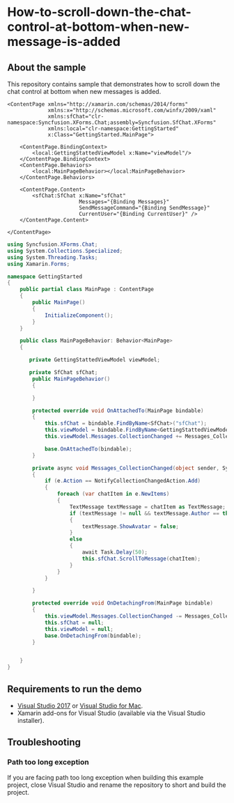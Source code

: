 # How-to-scroll-down-the-chat-control-at-bottom-when-new-message-is-added

## About the sample

This repository contains sample that demonstrates how to scroll down the chat control at bottom when new messages is added. 

```XAML
<ContentPage xmlns="http://xamarin.com/schemas/2014/forms"
             xmlns:x="http://schemas.microsoft.com/winfx/2009/xaml"
             xmlns:sfChat="clr-namespace:Syncfusion.XForms.Chat;assembly=Syncfusion.SfChat.XForms"
             xmlns:local="clr-namespace:GettingStarted"
             x:Class="GettingStarted.MainPage">

    <ContentPage.BindingContext>
        <local:GettingStattedViewModel x:Name="viewModel"/>
    </ContentPage.BindingContext>
    <ContentPage.Behaviors>
        <local:MainPageBehavior></local:MainPageBehavior>
    </ContentPage.Behaviors>
    
    <ContentPage.Content>
        <sfChat:SfChat x:Name="sfChat"
                       Messages="{Binding Messages}"
                       SendMessageCommand="{Binding SendMessage}"
                       CurrentUser="{Binding CurrentUser}" />
    </ContentPage.Content>

</ContentPage>
```

```C#
using Syncfusion.XForms.Chat;
using System.Collections.Specialized;
using System.Threading.Tasks;
using Xamarin.Forms;

namespace GettingStarted
{
    public partial class MainPage : ContentPage
    {
        public MainPage()
        {
            InitializeComponent();
        }
    }

    public class MainPageBehavior: Behavior<MainPage>
    {

       private GettingStattedViewModel viewModel;

       private SfChat sfChat;
        public MainPageBehavior()
        {

        }

        protected override void OnAttachedTo(MainPage bindable)
        {
            this.sfChat = bindable.FindByName<SfChat>("sfChat");
            this.viewModel = bindable.FindByName<GettingStattedViewModel>("viewModel");
            this.viewModel.Messages.CollectionChanged += Messages_CollectionChanged;

            base.OnAttachedTo(bindable);
        }

        private async void Messages_CollectionChanged(object sender, System.Collections.Specialized.NotifyCollectionChangedEventArgs e)
        {
            if (e.Action == NotifyCollectionChangedAction.Add)
            {
                foreach (var chatItem in e.NewItems)
                {
                    TextMessage textMessage = chatItem as TextMessage;
                    if (textMessage != null && textMessage.Author == this.viewModel.CurrentUser)
                    {
                        textMessage.ShowAvatar = false;
                    }
                    else
                    {
                        await Task.Delay(50);
                        this.sfChat.ScrollToMessage(chatItem);
                    }
                }
            }

        }

        protected override void OnDetachingFrom(MainPage bindable)
        {
            this.viewModel.Messages.CollectionChanged -= Messages_CollectionChanged;
            this.sfChat = null;
            this.viewModel = null;
            base.OnDetachingFrom(bindable);
        }


    }
}
```

## <a name="requirements-to-run-the-demo"></a>Requirements to run the demo ##

* [Visual Studio 2017](https://visualstudio.microsoft.com/downloads/) or [Visual Studio for Mac](https://visualstudio.microsoft.com/vs/mac/).
* Xamarin add-ons for Visual Studio (available via the Visual Studio installer).

## <a name="troubleshooting"></a>Troubleshooting ##
### Path too long exception
If you are facing path too long exception when building this example project, close Visual Studio and rename the repository to short and build the project.
